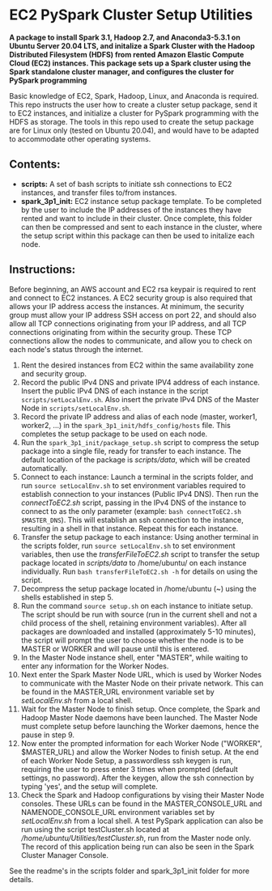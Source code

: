 # EC2 PySpark Cluster Setup Utilities

**A package to install Spark 3.1, Hadoop 2.7, and Anaconda3-5.3.1 on Ubuntu Server 20.04 LTS, and initalize a Spark Cluster with the Hadoop Distributed Filesystem (HDFS) from rented Amazon Elastic Compute Cloud (EC2) instances. This package sets up a Spark cluster using the Spark standalone cluster manager, and configures the cluster for PySpark programming**

Basic knowledge of EC2, Spark, Hadoop, Linux, and Anaconda is required. This repo instructs the user how to create a cluster setup package, send it to EC2 instances, and initialize a cluster for PySpark programming with the HDFS as storage. The tools in this repo used to create the setup package are for Linux only (tested on Ubuntu 20.04), and would have to be adapted to accommodate other operating systems.

## Contents:
- **scripts:** A set of bash scripts to initiate ssh connections to EC2 instances, and transfer files to/from instances.
- **spark_3p1_init:** EC2 instance setup package template. To be completed by the user to include the IP addresses of the instances they have rented and want to include in their cluster. Once complete, this folder can then be compressed and sent to each instance in the cluster, where the setup script within this package can then be used to initalize each node.

## Instructions:
Before beginning, an AWS account and EC2 rsa keypair is required to rent and connect to EC2 instances. A EC2 security group is also required that allows your IP address access the instances. At minimum, the security group must allow your IP address SSH access on port 22, and should also allow all TCP connections originating from your IP address, and all TCP connections originating from within the security group. These TCP connections allow the nodes to communicate, and allow you to check on each node's status through the internet.

1. Rent the desired instances from EC2 within the same availability zone and security group.
2. Record the public IPv4 DNS and private IPV4 address of each instance. Insert the public IPv4 DNS of each instance in the script `scripts/setLocalEnv.sh`. Also insert the private IPv4 DNS of the Master Node in `scripts/setLocalEnv.sh`.
3. Record the private IP address and alias of each node (master, worker1, worker2, ...) in the `spark_3p1_init/hdfs_config/hosts` file. This completes the setup package to be used on each node.
4. Run the `spark_3p1_init/package_setup.sh` script to compress the setup package into a single file, ready for transfer to each instance. The default location of the package is *scripts/data*, which will be created automatically.
5. Connect to each instance: Launch a terminal in the scripts folder, and run `source setLocalEnv.sh` to set environment variables required to establish connection to your instances (Public IPv4 DNS). Then run the *connectToEC2.sh* script, passing in the IPv4 DNS of the instance to connect to as the only parameter (example: `bash connectToEC2.sh $MASTER_DNS`). This will establish an ssh connection to the instance, resulting in a shell in that instance. Repeat this for each instance.
6. Transfer the setup package to each instance: Using another terminal in the scripts folder, run `source setLocalEnv.sh` to set environment variables, then use the *transferFileToEC2.sh* script to transfer the setup package located in *scripts/data* to /home/ubuntu/ on each instance individually. Run `bash transferFileToEC2.sh -h` for details on using the script.
7. Decompress the setup package located in /home/ubuntu (~) using the shells established in step 5.
8. Run the command `source setup.sh` on each instance to initiate setup. The script should be run with source (run in the current shell and not a child process of the shell, retaining environment variables). After all packages are downloaded and installed (approximately 5-10 minutes), the script will prompt the user to choose whether the node is to be MASTER or WORKER and will pause until this is entered.
9. In the Master Node instance shell, enter "MASTER", while waiting to enter any information for the Worker Nodes.
10. Next enter the Spark Master Node URL, which is used by Worker Nodes to communicate with the Master Node on their private network. This can be found in the MASTER_URL environment variable set by *setLocalEnv.sh* from a local shell.
11. Wait for the Master Node to finish setup. Once complete, the Spark and Hadoop Master Node daemons have been launched. The Master Node must complete setup before launching the Worker daemons, hence the pause in step 9.
12. Now enter the prompted information for each Worker Node ("WORKER", $MASTER_URL) and allow the Worker Nodes to finish setup. At the end of each Worker Node Setup, a passwordless ssh keygen is run, requiring the user to press enter 3 times when prompted (default settings, no password). After the keygen, allow the ssh connection by typing 'yes', and the setup will complete.
13. Check the Spark and Hadoop configurations by vising their Master Node consoles. These URLs can be found in the MASTER_CONSOLE_URL and NAMENODE_CONSOLE_URL environment variables set by *setLocalEnv.sh* from a local shell. A test PySpark application can also be run using the script testCluster.sh located at */home/ubuntu/Utilities/testCluster.sh*, run from the Master node only. The record of this application being run can also be seen in the Spark Cluster Manager Console.

See the readme's in the scripts folder and spark_3p1_init folder for more details.